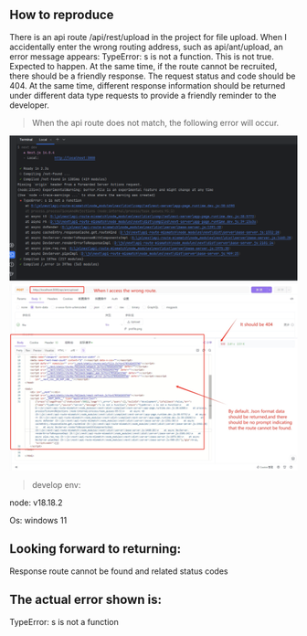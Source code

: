 ## How to reproduce

There is an api route /api/rest/upload in the project for file upload. When I accidentally enter the wrong routing
address, such as api/ant/upload, an error message appears: TypeError: s is not a function. This is not true. Expected to
happen.
At the same time, if the route cannot be recruited, there should be a friendly response. The request status and code
should be 404. At the same time, different response information should be returned under different data type requests to
provide a friendly reminder to the developer.

> When the api route does not match, the following error will occur.

![Err_Tip](./relate/img/api-route-mismatch.png "Err_Tip")
![Prompt_Tip](./relate/img/no-prompt.png "Prompt_Tip")

> develop env:

node: v18.18.2

Os: windows 11

## Looking forward to returning:

Response route cannot be found and related status codes

## The actual error shown is:

TypeError: s is not a function

